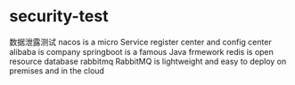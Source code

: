 # security-test
数据泄露测试
nacos is a micro Service register center and config center
alibaba is company
springboot is a famous Java frmework
redis is open resource database
rabbitmq
RabbitMQ is lightweight and easy to deploy on premises and in the cloud
